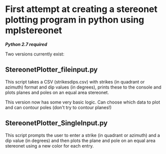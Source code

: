 # First attempt at creating a stereonet plotting program in python using mplstereonet

**_Python 2.7 required_**

Two versions currently exist:
## StereonetPlotter_fileinput.py
This script takes a CSV (strikesdips.csv) with strikes (in quadrant or azimuth) format and dip values (in degrees), prints these to the console and plots planes and poles on an equal area stereonet.

This version now has some very basic logic. Can choose which data to plot and can contour poles (don't try to contour planes!)

## StereonetPlotter_SingleInput.py
This script prompts the user to enter a strike (in quadrant or azimuth) and a dip value (in degrees) and then plots the plane and pole on an equal area stereonet using a new color for each entry.
